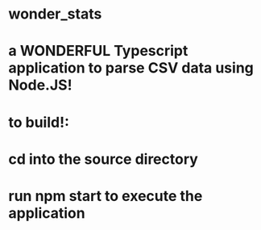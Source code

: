 # wonder_stats

# a WONDERFUL Typescript application to parse CSV data using Node.JS!

# to build!:

# cd into the source directory

# run npm start to execute the application
